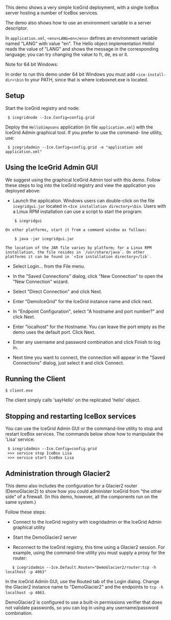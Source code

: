 This demo shows a very simple IceGrid deployment, with a single IceBox
server hosting a number of IceBox services.

The demo also shows how to use an environment variable in a server
descriptor.

In `application.xml`, `<env>LANG=en</env>` defines an environment variable
named "LANG" with value "en". The Hello object implementation HelloI
reads the value of "LANG" and shows the message in the corresponding
language; you can try changing the value to fr, de, es or it.

Note for 64 bit Windows:

In order to run this demo under 64 bit Windows you must add
`<ice-install-dir>\bin` to your PATH, since that is where iceboxnet.exe
is located.


Setup
-----

Start the IceGrid registry and node:
```
 $ icegridnode --Ice.Config=config.grid
```
Deploy the `HelloSimpsons` application (in file `application.xml`) with
the IceGrid Admin graphical tool. If you prefer to use the command-
line utility, use:
```
 $ icegridadmin --Ice.Config=config.grid -e "application add application.xml"
```

Using the IceGrid Admin GUI
---------------------------

We suggest using the graphical IceGrid Admin tool with this demo.
Follow these steps to log into the IceGrid registry and view the 
application you deployed above:

  - Launch the application. Windows users can double-click on the
    file `icegridgui.jar` located in `<Ice installation directory>\bin`.
    Users with a Linux RPM installation can use a script to start the
    program:
```
    $ icegridgui
```
    On other platforms, start it from a command window as follows:
```
    $ java -jar icegridgui.jar
```
    The location of the JAR file varies by platform; for a Linux RPM
    installation, the file resides in `/usr/share/java`. On other
    platforms it can be found in `<Ice installation directory>/lib`.

  - Select Login... from the File menu.

  - In the "Saved Connections" dialog, click "New Connection" to open
    the "New Connection" wizard.

  - Select "Direct Connection" and click Next.

  - Enter "DemoIceGrid" for the IceGrid instance name and click next.

  - In "Endpoint Configuration", select "A hostname and port number?"
    and click Next.

  - Enter "localhost" for the Hostname. You can leave the port empty
    as the demo uses the default port. Click Next.

  - Enter any username and password combination and click Finish to
    log in.

  - Next time you want to connect, the connection will appear in the
    "Saved Connections" dialog, just select it and click Connect.


Running the Client
------------------
```
$ client.exe
```
The client simply calls 'sayHello' on the replicated 'hello' object.


Stopping and restarting IceBox services
---------------------------------------

You can use the IceGrid Admin GUI or the command-line utility to stop 
and restart IceBox services. The commands below show how to manipulate
the 'Lisa' service:
```
 $ icegridadmin --Ice.Config=config.grid
 >>> service stop IceBox Lisa
 >>> service start IceBox Lisa
```

Administration through Glacier2
-------------------------------

This demo also includes the configuration for a Glacier2 router
(DemoGlacier2) to show how you could administer IceGrid from
"the other side" of a firewall. (In this demo, however, all the
components run on the same system.)

Follow these steps:

 - Connect to the IceGrid registry with icegridadmin or the IceGrid
   Admin graphical utility

 - Start the DemoGlacier2 server

 - Reconnect to the IceGrid registry, this time using a Glacier2
   session. For example, using the command-line utility you must
   supply a proxy for the router:
```
   $ icegridadmin --Ice.Default.Router="DemoGlacier2/router:tcp -h localhost -p 4063"
```
   In the IceGrid Admin GUI, use the Routed tab of the Login dialog. 
   Change the Glacier2 instance name to "DemoGlacier2" and the endpoints 
   to `tcp -h localhost -p 4063`.
   
   DemoGlacier2 is configured to use a built-in permissions verifier
   that does not validate passwords, so you can log in using any
   username/password combination.
